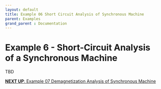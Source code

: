```yaml
---
layout: default
title: Example 06 Short Circuit Analysis of Synchronous Machine
parent: Examples
grand_parent : Documentation
---
```


# Example 6 \- Short\-Circuit Analysis of a Synchronous Machine

TBD



[**NEXT UP**: Example 07 Demagnetization Analysis of Synchronous Machine](Example_07_Demagnetization_Analysis_of_Synchronous_Machine.html)